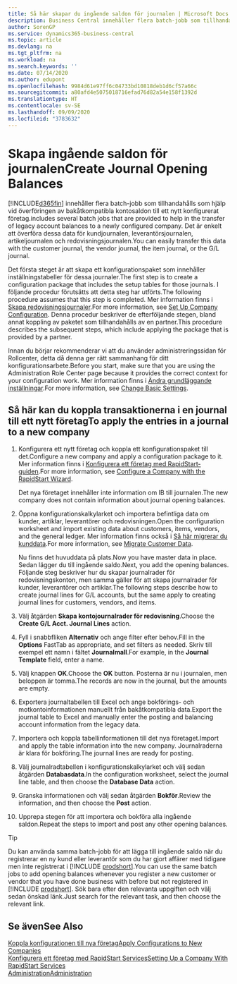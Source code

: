 ```yaml
---
title: Så här skapar du ingående saldon för journalen | Microsoft Docs
description: Business Central innehåller flera batch-jobb som tillhandahålls som hjälp vid överföringen av bakåtkompatibla kontosaldon till ett nykonfigurerat företag. Du kan enkelt överföra data med bokföring i journaler.
author: SorenGP
ms.service: dynamics365-business-central
ms.topic: article
ms.devlang: na
ms.tgt_pltfrm: na
ms.workload: na
ms.search.keywords: ''
ms.date: 07/14/2020
ms.author: edupont
ms.openlocfilehash: 9984d61e97ff6c04733bd10818deb1d6cf57a66c
ms.sourcegitcommit: a80afd4e5075018716efad76d82a54e158f1392d
ms.translationtype: HT
ms.contentlocale: sv-SE
ms.lasthandoff: 09/09/2020
ms.locfileid: "3783632"
---
```

# <a name="create-journal-opening-balances"></a><span data-ttu-id="dc414-104">Skapa ingående saldon för journalen</span><span class="sxs-lookup"><span data-stu-id="dc414-104">Create Journal Opening Balances</span></span>

[!INCLUDE[d365fin](includes/d365fin_md.md)] <span data-ttu-id="dc414-105">innehåller flera batch-jobb som tillhandahålls som hjälp vid överföringen av bakåtkompatibla kontosaldon till ett nytt konfigurerat företag.</span><span class="sxs-lookup"><span data-stu-id="dc414-105">includes several batch jobs that are provided to help in the transfer of legacy account balances to a newly configured company.</span></span> <span data-ttu-id="dc414-106">Det är enkelt att överföra dessa data för kundjournalen, leverantörsjournalen, artikeljournalen och redovisningsjournalen.</span><span class="sxs-lookup"><span data-stu-id="dc414-106">You can easily transfer this data with the customer journal, the vendor journal, the item journal, or the G/L journal.</span></span>

<span data-ttu-id="dc414-107">Det första steget är att skapa ett konfigurationspaket som innehåller inställningstabeller för dessa journaler.</span><span class="sxs-lookup"><span data-stu-id="dc414-107">The first step is to create a configuration package that includes the setup tables for those journals.</span></span> <span data-ttu-id="dc414-108">I följande procedur förutsätts att detta steg har utförts.</span><span class="sxs-lookup"><span data-stu-id="dc414-108">The following procedure assumes that this step is completed.</span></span> <span data-ttu-id="dc414-109">Mer information finns i [Skapa redovisningsjournaler](admin-set-up-company-configuration.md).</span><span class="sxs-lookup"><span data-stu-id="dc414-109">For more information, see [Set Up Company Configuration](admin-set-up-company-configuration.md).</span></span> <span data-ttu-id="dc414-110">Denna procedur beskriver de efterföljande stegen, bland annat koppling av paketet som tillhandahålls av en partner.</span><span class="sxs-lookup"><span data-stu-id="dc414-110">This procedure describes the subsequent steps, which include applying the package that is provided by a partner.</span></span>  

<span data-ttu-id="dc414-111">Innan du börjar rekommenderar vi att du använder administreringssidan för Rollcenter, detta då denna ger rätt sammanhang för ditt konfigurationsarbete.</span><span class="sxs-lookup"><span data-stu-id="dc414-111">Before you start, make sure that you are using the Administration Role Center page because it provides the correct context for your configuration work.</span></span> <span data-ttu-id="dc414-112">Mer information finns i [Ändra grundläggande inställningar](ui-change-basic-settings.md).</span><span class="sxs-lookup"><span data-stu-id="dc414-112">For more information, see [Change Basic Settings](ui-change-basic-settings.md).</span></span>

## <a name="to-apply-the-entries-in-a-journal-to-a-new-company"></a><span data-ttu-id="dc414-113">Så här kan du koppla transaktionerna i en journal till ett nytt företag</span><span class="sxs-lookup"><span data-stu-id="dc414-113">To apply the entries in a journal to a new company</span></span>

1. <span data-ttu-id="dc414-114">Konfigurera ett nytt företag och koppla ett konfigurationspaket till det.</span><span class="sxs-lookup"><span data-stu-id="dc414-114">Configure a new company and apply a configuration package to it.</span></span> <span data-ttu-id="dc414-115">Mer information finns i [Konfigurera ett företag med RapidStart-guiden](admin-how-to-configure-a-company-with-the-rapidstart-wizard.md).</span><span class="sxs-lookup"><span data-stu-id="dc414-115">For more information, see [Configure a Company with the RapidStart Wizard](admin-how-to-configure-a-company-with-the-rapidstart-wizard.md).</span></span>  

    <span data-ttu-id="dc414-116">Det nya företaget innehåller inte information om IB till journalen.</span><span class="sxs-lookup"><span data-stu-id="dc414-116">The new company does not contain information about journal opening balances.</span></span>  

2. <span data-ttu-id="dc414-117">Öppna konfigurationskalkylarket och importera befintliga data om kunder, artiklar, leverantörer och redovisningen.</span><span class="sxs-lookup"><span data-stu-id="dc414-117">Open the configuration worksheet and import existing data about customers, items, vendors, and the general ledger.</span></span> <span data-ttu-id="dc414-118">Mer information finns också i  [Så här migrerar du kunddata](admin-migrate-customer-data.md).</span><span class="sxs-lookup"><span data-stu-id="dc414-118">For more information, see [Migrate Customer Data](admin-migrate-customer-data.md).</span></span>  

    <span data-ttu-id="dc414-119">Nu finns det huvuddata på plats.</span><span class="sxs-lookup"><span data-stu-id="dc414-119">Now you have master data in place.</span></span> <span data-ttu-id="dc414-120">Sedan lägger du till ingående saldo.</span><span class="sxs-lookup"><span data-stu-id="dc414-120">Next, you add the opening balances.</span></span> <span data-ttu-id="dc414-121">Följande steg beskriver hur du skapar journalrader för redovisningskonton, men samma gäller för att skapa journalrader för kunder, leverantörer och artiklar.</span><span class="sxs-lookup"><span data-stu-id="dc414-121">The following steps describe how to create journal lines for G/L accounts, but the same apply to creating journal lines for customers, vendors, and items.</span></span>  
3. <span data-ttu-id="dc414-122">Välj åtgärden **Skapa kontojournalrader för redovisning**.</span><span class="sxs-lookup"><span data-stu-id="dc414-122">Choose the **Create G/L Acct. Journal Lines** action.</span></span>  
4. <span data-ttu-id="dc414-123">Fyll i snabbfliken **Alternativ** och ange filter efter behov.</span><span class="sxs-lookup"><span data-stu-id="dc414-123">Fill in the **Options** FastTab as appropriate, and set filters as needed.</span></span> <span data-ttu-id="dc414-124">Skriv till exempel ett namn i fältet **Journalmall**.</span><span class="sxs-lookup"><span data-stu-id="dc414-124">For example, in the **Journal Template** field, enter a name.</span></span>  
5. <span data-ttu-id="dc414-125">Välj knappen **OK**.</span><span class="sxs-lookup"><span data-stu-id="dc414-125">Choose the **OK** button.</span></span> <span data-ttu-id="dc414-126">Posterna är nu i journalen, men beloppen är tomma.</span><span class="sxs-lookup"><span data-stu-id="dc414-126">The records are now in the journal, but the amounts are empty.</span></span>  
6. <span data-ttu-id="dc414-127">Exportera journaltabellen till Excel och ange bokförings- och motkontoinformationen manuellt från bakåtkompatibla data.</span><span class="sxs-lookup"><span data-stu-id="dc414-127">Export the journal table to Excel and manually enter the posting and balancing account information from the legacy data.</span></span>
7. <span data-ttu-id="dc414-128">Importera och koppla tabellinformationen till det nya företaget.</span><span class="sxs-lookup"><span data-stu-id="dc414-128">Import and apply the table information into the new company.</span></span> <span data-ttu-id="dc414-129">Journalraderna är klara för bokföring.</span><span class="sxs-lookup"><span data-stu-id="dc414-129">The journal lines are ready for posting.</span></span>  
8. <span data-ttu-id="dc414-130">Välj journalradtabellen i konfigurationskalkylarket och välj sedan åtgärden **Databasdata**.</span><span class="sxs-lookup"><span data-stu-id="dc414-130">In the configuration worksheet, select the journal line table, and then choose the **Database Data** action.</span></span>  
9. <span data-ttu-id="dc414-131">Granska informationen och välj sedan åtgärden **Bokför**.</span><span class="sxs-lookup"><span data-stu-id="dc414-131">Review the information, and then choose the **Post** action.</span></span>  
10. <span data-ttu-id="dc414-132">Upprepa stegen för att importera och bokföra alla ingående saldon.</span><span class="sxs-lookup"><span data-stu-id="dc414-132">Repeat the steps to import and post any other opening balances.</span></span>  

> [!TIP]
> <span data-ttu-id="dc414-133">Du kan använda samma batch-jobb för att lägga till ingående saldo när du registrerar en ny kund eller leverantör som du har gjort affärer med tidigare men inte registrerat i [!INCLUDE [prodshort](includes/prodshort.md)].</span><span class="sxs-lookup"><span data-stu-id="dc414-133">You can use the same batch jobs to add opening balances whenever you register a new customer or vendor that you have done business with before but not registered in [!INCLUDE [prodshort](includes/prodshort.md)].</span></span> <span data-ttu-id="dc414-134">Sök bara efter den relevanta uppgiften och välj sedan önskad länk.</span><span class="sxs-lookup"><span data-stu-id="dc414-134">Just search for the relevant task, and then choose the relevant link.</span></span>

## <a name="see-also"></a><span data-ttu-id="dc414-135">Se även</span><span class="sxs-lookup"><span data-stu-id="dc414-135">See Also</span></span>

[<span data-ttu-id="dc414-136">Koppla konfigurationen till nya företag</span><span class="sxs-lookup"><span data-stu-id="dc414-136">Apply Configurations to New Companies</span></span>](admin-apply-configuration-to-new-companies.md)  
[<span data-ttu-id="dc414-137">Konfigurera ett företag med RapidStart Services</span><span class="sxs-lookup"><span data-stu-id="dc414-137">Setting Up a Company With RapidStart Services</span></span>](admin-set-up-a-company-with-rapidstart.md)  
[<span data-ttu-id="dc414-138">Administration</span><span class="sxs-lookup"><span data-stu-id="dc414-138">Administration</span></span>](admin-setup-and-administration.md)  
